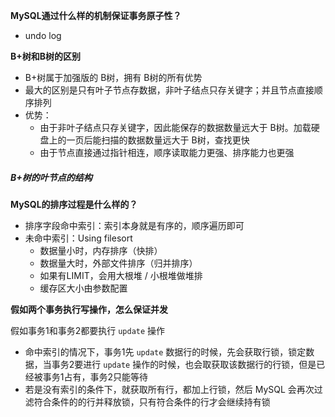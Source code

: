 **MySQL通过什么样的机制保证事务原子性？**

  - undo log



**B+树和B树的区别**

- B+树属于加强版的 B树，拥有 B树的所有优势
- 最大的区别是只有叶子节点存数据，非叶子结点只存关键字；并且节点直接顺序排列
- 优势：
  - 由于非叶子结点只存关键字，因此能保存的数据数量远大于 B树。加载硬盘上的一页后能扫描的数据数量远大于 B树，查找更快
  - 由于节点直接通过指针相连，顺序读取能力更强、排序能力也更强



##### B+树的叶节点的结构





**MySQL的排序过程是什么样的？**

  - 排序字段命中索引：索引本身就是有序的，顺序遍历即可
  - 未命中索引：Using filesort
    - 数据量小时，内存排序（快排）
    - 数据量大时，外部文件排序（归并排序）
    - 如果有LIMIT，会用大根堆 / 小根堆做堆排
    - 缓存区大小由参数配置



**假如两个事务执行写操作，怎么保证并发**

假如事务1和事务2都要执行 `update` 操作
- 命中索引的情况下，事务1先 `update` 数据行的时候，先会获取行锁，锁定数据，当事务2要进行 `update` 操作的时候，也会取获取该数据行的行锁，但是已经被事务1占有，事务2只能等待
- 若是没有索引的条件下，就获取所有行，都加上行锁，然后 MySQL 会再次过滤符合条件的的行并释放锁，只有符合条件的行才会继续持有锁

